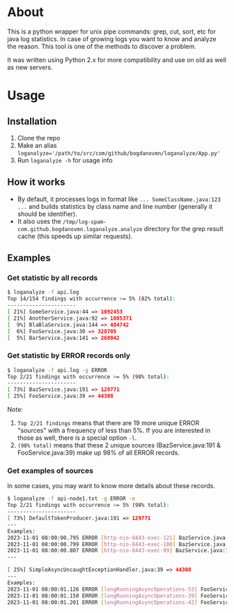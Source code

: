 # About

This is a python wrapper for unix pipe commands: grep, cut, sort, etc for java log statistics.
In case of growing logs you want to know and analyze the reason. This tool is one of the methods to discover a problem.

It was written using Python 2.x for more compatibility and use on old as well as new servers.

# Usage

## Installation 

1. Clone the repo
2. Make an alias 
`loganalyze='/path/to/src/com/github/bogdanovmn/loganalyze/App.py'`
3. Run `loganalyze -h` for usage info

## How it works
* By default, it processes logs in format like `... SomeClassName.java:123 ...` and builds statistics by class name and line number (generally it should be identifier).
* It also uses the `/tmp/log-spam-com.github.bogdanovmn.loganalyze.analyze` directory for the grep result cache (this speeds up similar requests).

## Examples
### Get statistic by all records
```bash
$ loganalyze -f api.log
Top 14/154 findings with occurrence >= 5% (82% total):
----------------------
[ 21%] SomeService.java:44 => 1092453
[ 21%] AnotherService.java:92 => 1085371
[  9%] BlaBlaService.java:144 => 484742
[  6%] FooService.java:30 => 328705
[  5%] BarService.java:141 => 268042
```
### Get statistic by ERROR records only
```bash
$ loganalyze -f api.log -g ERROR
Top 2/21 findings with occurrence >= 5% (98% total):
----------------------
[ 73%] BazService.java:191 => 129771
[ 25%] FooService.java:39 => 44308 
```
Note:
1. `Top 2/21 findings` means that there are 19 more unique ERROR "sources" with a frequency of less than 5%. If you are interested in those as well, there is a special option `-l`.
2. `(98% total)` means that these 2 unique sources (BazService.java:191 & FooService.java:39) make up 98% of all ERROR records.

### Get examples of sources
In some cases, you may want to know more details about these records.
```bash
$ loganalyze -f api-node1.txt -g ERROR -e
Top 2/21 findings with occurrence >= 5% (98% total):
----------------------
[ 73%] DefaultTokenProducer.java:191 => 129771
---
Examples:
2023-11-01 08:00:00.795 ERROR [http-nio-8443-exec-121] BazService.java:191 Unsupported JWT token: The parsed JWT indicates it was signed with the RS256 signature algorithm, but <...>
2023-11-01 08:00:00.799 ERROR [http-nio-8443-exec-100] BazService.java:191 Unsupported JWT token: The parsed JWT indicates it was signed with the RS256 signature algorithm, but <...>
2023-11-01 08:00:00.807 ERROR [http-nio-8443-exec-99] BazService.java:191 Unsupported JWT token: The parsed JWT indicates it was signed with the RS256 signature algorithm, but <...>
---

[ 25%] SimpleAsyncUncaughtExceptionHandler.java:39 => 44308
---
Examples:
2023-11-01 08:00:01.126 ERROR [longRunningAsyncOperations-53] FooService.java:39 Unexpected exception occurred invoking async method: public void foo.blabla.Klass.method1
2023-11-01 08:00:01.150 ERROR [longRunningAsyncOperations-39] FooService.java:39 Unexpected exception occurred invoking async method: public void foo.blabla.Klass.method2
2023-11-01 08:00:01.201 ERROR [longRunningAsyncOperations-42] FooService.java:39 Unexpected exception occurred invoking async method: public void foo.blabla.Klass.method3

```
